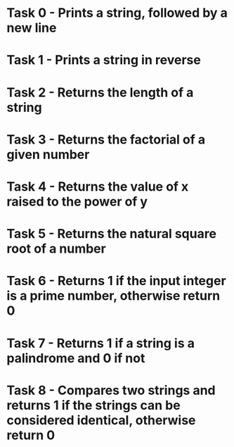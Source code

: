 # Task 0 - Prints a string, followed by a new line
# Task 1 - Prints a string in reverse
# Task 2 - Returns the length of a string
# Task 3 - Returns the factorial of a given number
# Task 4 - Returns the value of x raised to the power of y
# Task 5 - Returns the natural square root of a number
# Task 6 - Returns 1 if the input integer is a prime number, otherwise return 0
# Task 7 - Returns 1 if a string is a palindrome and 0 if not
# Task 8 - Compares two strings and returns 1 if the strings can be considered identical, otherwise return 0
